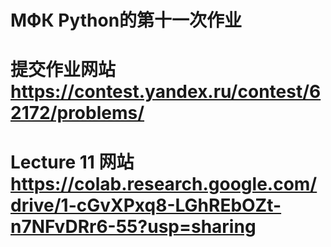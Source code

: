 # МФК Python的第十一次作业
# 提交作业网站 https://contest.yandex.ru/contest/62172/problems/
# Lecture 11 网站 https://colab.research.google.com/drive/1-cGvXPxq8-LGhREbOZt-n7NFvDRr6-55?usp=sharing
